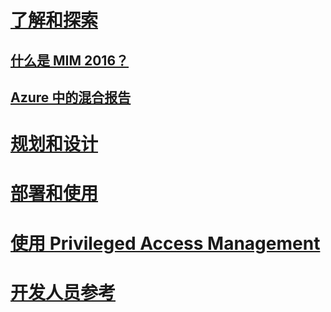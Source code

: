 # [了解和探索](microsoft-identity-manager-2016.md)
## [什么是 MIM 2016？](microsoft-identity-manager-2016.md)
## [Azure 中的混合报告](identity-manager-hybrid-reporting-azure.md)
# [规划和设计](/microsoft-identity-manager/plan-design/microsoft-identity-manager-2016-supported-platforms)
# [部署和使用](/microsoft-identity-manager/deploy-use/microsoft-identity-manager-deploy)
# [使用 Privileged Access Management](/microsoft-identity-manager/pam/privileged-identity-management-for-active-directory-domain-services)
# [开发人员参考](/microsoft-identity-manager/reference/microsoft-identity-manager-2016-developer-reference)


<!--HONumber=Jul16_HO2-->


